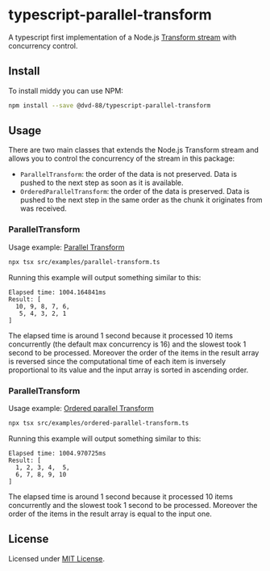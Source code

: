 # typescript-parallel-transform

A typescript first implementation of a Node.js
[Transform stream](https://nodejs.org/api/stream.html#class-streamtransform)
with concurrency control.

## Install

To install middy you can use NPM:

```bash
npm install --save @dvd-88/typescript-parallel-transform
```

## Usage

There are two main classes that extends the Node.js Transform stream and allows
you to control the concurrency of the stream in this package:

- `ParallelTransform`: the order of the data is not preserved. Data is pushed to
  the next step as soon as it is available.
- `OrderedParallelTransform`: the order of the data is preserved. Data is pushed
  to the next step in the same order as the chunk it originates from was
  received.

### ParallelTransform

Usage example: [Parallel Transform](src/examples/parallel-transform.ts)

```bash
npx tsx src/examples/parallel-transform.ts
```

Running this example will output something similar to this:

```
Elapsed time: 1004.164841ms
Result: [
  10, 9, 8, 7, 6,
   5, 4, 3, 2, 1
]
```

The elapsed time is around 1 second because it processed 10 items concurrently
(the default max concurrency is 16) and the slowest took 1 second to be
processed. Moreover the order of the items in the result array is reversed since
the computational time of each item is inversely proportional to its value and
the input array is sorted in ascending order.

### ParallelTransform

Usage example:
[Ordered parallel Transform](src/examples/ordered-parallel-transform.ts)

```bash
npx tsx src/examples/ordered-parallel-transform.ts
```

Running this example will output something similar to this:

```
Elapsed time: 1004.970725ms
Result: [
  1, 2, 3, 4,  5,
  6, 7, 8, 9, 10
]
```

The elapsed time is around 1 second because it processed 10 items concurrently
and the slowest took 1 second to be processed. Moreover the order of the items
in the result array is equal to the input one.

## License

Licensed under [MIT License](LICENSE.md).

